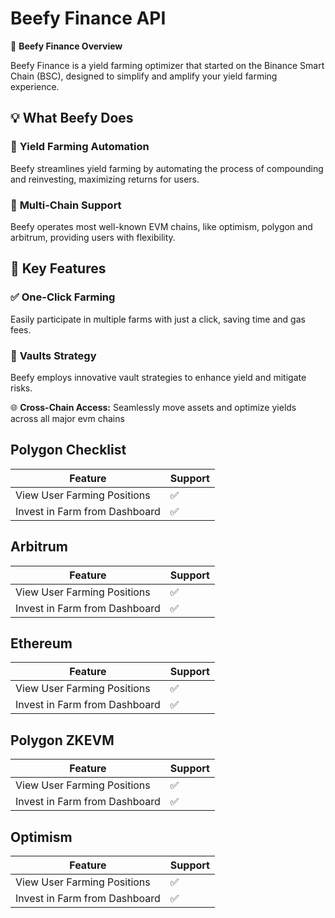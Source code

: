 # Beefy Finance API

🌟 **Beefy Finance Overview**

&#x20;Beefy Finance is a yield farming optimizer that started on the Binance Smart Chain (BSC), designed to simplify and amplify your yield farming experience.

## 💡 **What Beefy Does**

### 🚜 **Yield Farming Automation**

Beefy streamlines yield farming by automating the process of compounding and reinvesting, maximizing returns for users.&#x20;

### 🔄 **Multi-Chain Support**

Beefy operates most well-known EVM chains, like optimism, polygon and arbitrum, providing users with flexibility.



## 🔗 **Key Features**

### &#x20;✅ **One-Click Farming**

Easily participate in multiple farms with just a click, saving time and gas fees.&#x20;

### 🔄 **Vaults Strategy**

Beefy employs innovative vault strategies to enhance yield and mitigate risks.&#x20;

🌐 **Cross-Chain Access:** Seamlessly move assets and optimize yields across all major evm chains

## Polygon Checklist&#x20;

| Feature                       | Support |
| ----------------------------- | ------- |
| View User Farming Positions   | ✅       |
| Invest in Farm from Dashboard | ✅       |

## Arbitrum

| Feature                       | Support |
| ----------------------------- | ------- |
| View User Farming Positions   | ✅       |
| Invest in Farm from Dashboard | ✅       |

## Ethereum

| Feature                       | Support |
| ----------------------------- | ------- |
| View User Farming Positions   | ✅       |
| Invest in Farm from Dashboard | ✅       |

## Polygon ZKEVM

| Feature                       | Support |
| ----------------------------- | ------- |
| View User Farming Positions   | ✅       |
| Invest in Farm from Dashboard | ✅       |

## Optimism&#x20;

| Feature                       | Support |
| ----------------------------- | ------- |
| View User Farming Positions   | ✅       |
| Invest in Farm from Dashboard | ✅       |
